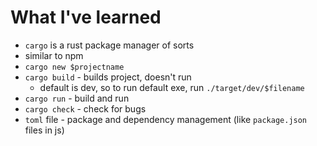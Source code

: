 # What I've learned

- `cargo` is a rust package manager of sorts
- similar to npm
- `cargo new $projectname`
- `cargo build` - builds project, doesn't run
    - default is dev, so to run default exe, run `./target/dev/$filename`
- `cargo run` - build and run
- `cargo check` - check for bugs
- `toml` file - package and dependency management (like `package.json` files in js)